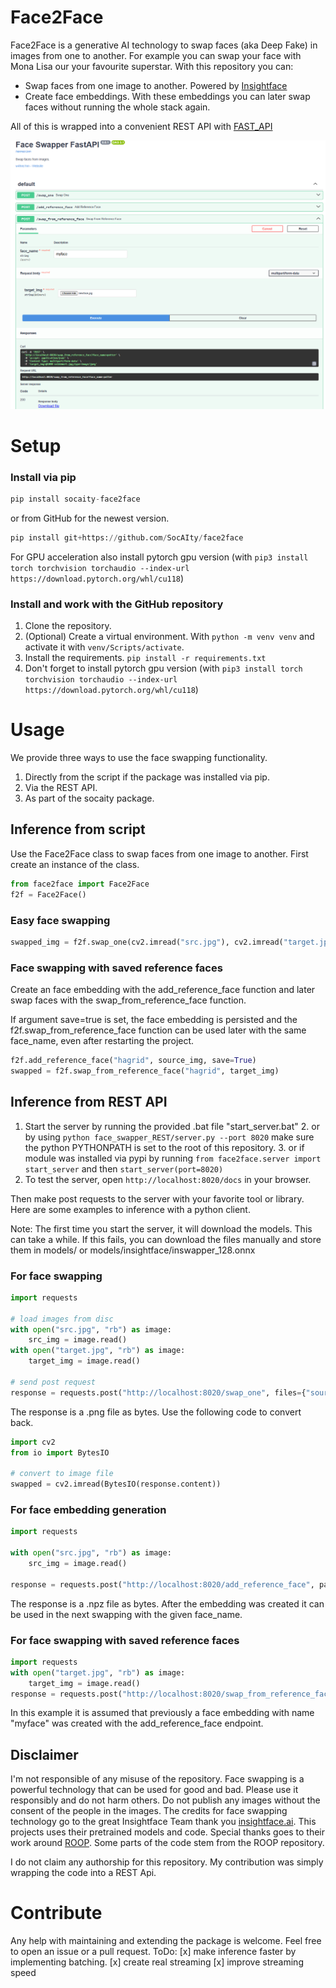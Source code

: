 # Face2Face

Face2Face is a generative AI technology to swap faces (aka Deep Fake) in images from one to another. For example you can swap your face with Mona Lisa our your favourite superstar. With this repository you can:

- Swap faces from one image to another. Powered by [Insightface](https://github.com/deepinsight/insightface)
- Create face embeddings. With these embeddings you can later swap faces without running the whole stack again.

All of this is wrapped into a convenient REST API with [FAST_API](https://fastapi.tiangolo.com/)

![image of openapi server](example_server.PNG)


# Setup

### Install via pip
```python
pip install socaity-face2face 
```
or from GitHub for the newest version.
```python
pip install git+https://github.com/SocAIty/face2face
```

For GPU acceleration also install
pytorch gpu version (with `pip3 install torch torchvision torchaudio --index-url https://download.pytorch.org/whl/cu118`)

### Install and work with the GitHub repository
1. Clone the repository.
2. (Optional) Create a virtual environment. With `python -m venv venv` and activate it with `venv/Scripts/activate`.
3. Install the requirements.
`pip install -r requirements.txt`
4. Don't forget to install pytorch gpu version (with `pip3 install torch torchvision torchaudio --index-url https://download.pytorch.org/whl/cu118`)

# Usage

We provide three ways to use the face swapping functionality.
1. Directly from the script if the package was installed via pip.
2. Via the REST API.
3. As part of the socaity package.


## Inference from script
Use the Face2Face class to swap faces from one image to another.
First create an instance of the class.

```python
from face2face import Face2Face
f2f = Face2Face()
```

### Easy face swapping
```python
swapped_img = f2f.swap_one(cv2.imread("src.jpg"), cv2.imread("target.jpg"))
```

### Face swapping with saved reference faces

Create an face embedding with the add_reference_face function and later swap faces with the swap_from_reference_face function.

If argument save=true is set, the face embedding is persisted and the f2f.swap_from_reference_face function can be used later with the same face_name, even after restarting the project.
```python
f2f.add_reference_face("hagrid", source_img, save=True)
swapped = f2f.swap_from_reference_face("hagrid", target_img)
```

## Inference from REST API
1. Start the server by running the provided .bat file "start_server.bat" 
   2. or by using `python face_swapper_REST/server.py --port 8020` make sure the python PYTHONPATH is set to the root of this repository.
   3. or if module was installed via pypi by running `from face2face.server import start_server` and then `start_server(port=8020)`
2. To test the server, open `http://localhost:8020/docs` in your browser.

Then make post requests to the server with your favorite tool or library.
Here are some examples to inference with a python client.

Note: The first time you start the server, it will download the models. This can take a while.
If this fails, you can download the files manually and store them in models/ or models/insightface/inswapper_128.onnx

### For face swapping 


```python
import requests

# load images from disc
with open("src.jpg", "rb") as image:
    src_img = image.read()
with open("target.jpg", "rb") as image:
    target_img = image.read()

# send post request
response = requests.post("http://localhost:8020/swap_one", files={"source_img": src_img, "target_img": target_img})
```
The response is a .png file as bytes.
Use the following code to convert back.
```python
import cv2
from io import BytesIO

# convert to image file
swapped = cv2.imread(BytesIO(response.content))
```

### For face embedding generation

```python
import requests

with open("src.jpg", "rb") as image:
    src_img = image.read()

response = requests.post("http://localhost:8020/add_reference_face", params={ "face_name": "myface", "save": True}, files={"source_img": src_img})
```
The response is a .npz file as bytes. 
After the embedding was created it can be used in the next swapping with the given face_name.

### For face swapping with saved reference faces

```python
import requests
with open("target.jpg", "rb") as image:
    target_img = image.read()
response = requests.post("http://localhost:8020/swap_from_reference_face", params={ "face_name" : "myface"}, files={"target_img": target_img})
```
In this example it is assumed that previously a face embedding with name "myface" was created with the add_reference_face endpoint.



## Disclaimer

I'm not responsible of any misuse of the repository. Face swapping is a powerful technology that can be used for good and bad.
Please use it responsibly and do not harm others. Do not publish any images without the consent of the people in the images.
The credits for face swapping technology go to the great Insightface Team thank you [insightface.ai](https://insightface.ai/). 
This projects uses their pretrained models and code. Special thanks goes to their work around [ROOP](https://github.com/s0md3v/sd-webui-roop).
Some parts of the code stem from the ROOP repository.

I do not claim any authorship for this repository. My contribution was simply wrapping the code into a REST Api.


# Contribute

Any help with maintaining and extending the package is welcome. Feel free to open an issue or a pull request.
ToDo: 
[x] make inference faster by implementing batching.
[x] create real streaming
[x] improve streaming speed  